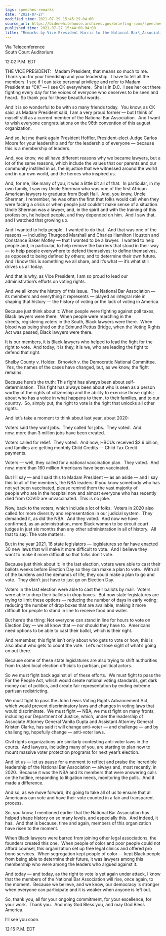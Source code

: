 ```yaml
---
tags: speeches-remarks
date: '2021-07-27'
modified_time: 2021-07-29 15:45:29-04:00
source_url: https://bidenwhitehouse.archives.gov/briefing-room/speeches-remarks/2021/07/27/remarks-by-vice-president-harris-to-the-national-bar-association/
published_time: 2021-07-27 15:44:00-04:00
title: "Remarks by Vice President Harris to the National Bar\_Association"
---
```

 
Via Teleconference  
South Court Auditorium

12:02 P.M. EDT

THE VICE PRESIDENT:   Madam President, that means so much to me.  Thank
you for your friendship and your leadership.  I have to tell all the
members: I see if I can take personal privilege and refer to Madam
President as “CK” — I see CK everywhere.  She is in D.C.  I see her out
there fighting every day for the voices of everyone who deserves to be
seen and heard.  So thank you for those beautiful words.

And it is so wonderful to be with so many friends today.  You know, as
CK said, as Madam President said, I am a very proud former — but I think
of myself still as a current member of the National Bar Association. 
And I want to wish everyone congratulations on the 96th convention of
this august organization. 

And so, let me thank again President Hoffler, President-elect Judge
Carlos Moore for your leadership and for the leadership of everyone —
because this is a membership of leaders.

And, you know, we all have different reasons why we became lawyers, but
a lot of the same reasons, which include the values that our parents and
our community instilled in us, the injustice that we witnessed around
the world and in our own world, and the heroes who inspired us.

And, for me, like many of you, it was a little bit all of that.  In
particular, in my own family, I saw my Uncle Sherman who was one of the
first African American lawyers to graduate from Boalt Hall.  And, you
know, Uncle Sherman, I remember, he was often the first that folks would
call when they were facing a crisis or when people just couldn’t make
sense of a situation.  Uncle Sherman was a lawyer, and, in the spirit
and with the training of this profession, he helped people, and they
depended on him.  And I saw that, and I watched that growing up.

And I wanted to help people.  I wanted to do that.  And that was one of
the reasons — including Thurgood Marshall and Charles Hamilton Houston
and Constance Baker Motley — that I wanted to be a lawyer.  I wanted to
help people and, in particular, to help remove the barriers that stood
in their way — to help people everywhere to defend themselves; to define
themselves, as opposed to being defined by others; and to determine
their own future.  And I know this is something we all share, and it’s
what — it’s what still drives us all today. 

And that is why, as Vice President, I am so proud to lead our
administration’s efforts on voting rights.

And we all know the history of this issue.  The National Bar Association
— its members and everything it represents — played an integral role in
shaping that history — the history of voting or the lack of voting in
America.

Because just think about it: When people were fighting against poll
taxes, Black lawyers were there.  When people were marching in the
streets, registering voters in the South, Black lawyers were there. 
When blood was being shed on the Edmund Pettus Bridge, when the Voting
Rights Act was passed, Black lawyers were there.

It is our members, it is Black lawyers who helped to lead the fight for
the right to vote.  And today, it is they, it is we, who are leading the
fight to defend that right.   
  
Shelby County v. Holder.  Brnovich v. the Democratic National Committee.
 Yes, the names of the cases have changed, but, as we know, the fight
remains. 

Because here’s the truth: This fight has always been about
self-determination.  This fight has always been about who is seen as a
person worthy of the rights of citizenship and the ability to exercise
those rights; about who has a voice in what happens to them, to their
families, and to our country.  So, simply put, the right to vote is the
right that unlocks all other rights.

And let’s take a moment to think about last year, about 2020:

Voters said they want jobs.  They called for jobs.  They voted.  And
now, more than 3 million jobs have been created. 

Voters called for relief.  They voted.  And now, HBCUs received $2.6
billion, and families are getting monthly Child Credits — Child Tax
Credit payments. 

Voters — well, they called for a national vaccination plan.  They
voted.  And now, more than 160 million Americans have been vaccinated. 

But I’ll say — and I said this to Madam President — as an aside — and I
say this to all of the members, the NBA leaders: If you know somebody
who has not yet been vaccinated, please remind them the vast majority of
people who are in the hospital now and almost everyone who has recently
died from COVID are unvaccinated.  This is no joke.

Now, back to the voters, which include a lot of folks.  Voters in 2020
also called for more diversity and representation in our judicial
system.  They demanded it, as did the NBA.  And they voted.  And now we
have confirmed, as an administration, more Black women to be circuit
court judges in just six months than any other administration in all of
history.  All that to say: The vote matters. 

But in the year 2021, 18 state legislators — legislatures so far have
enacted 30 new laws that will make it more difficult to vote.  And I
believe they want to make it more difficult so that folks don’t vote. 

Because just think about it: In the last election, voters were able
to cast their ballots weeks before Election Day so they can make a plan
to vote.  With all of the burdens and the demands of life, they could
make a plan to go and vote.  They didn’t just have to just go on
Election Day. 

Voters in the last election were able to cast their ballots by mail. 
Voters were able to drop their ballots in drop boxes.  But now state
legislatures are trying to limit these options — reducing the number of
days in early voting; reducing the number of drop boxes that are
available; making it more difficult for people to stand in line to
receive food and water. 

But here’s the thing: Not everyone can stand in line for hours to vote
on Election Day — we all know that — nor should they have to.  Americans
need options to be able to cast their ballot, which is their right.

And remember, this fight isn’t only about who gets to vote or how; this
is also about who gets to count the vote.  Let’s not lose sight of
what’s going on out there. 

Because some of these state legislatures are also trying to shift
authorities from trusted local election officials to partisan, political
actors.

So we must fight back against all of these efforts.  We must fight to
pass the For the People Act, which would create national voting
standards, get dark money out of politics, and create fair
representation by ending extreme partisan redistricting. 

We must fight to pass the John Lewis Voting Rights Advancement Act,
which would prevent discriminatory laws and changes in voting laws that
would discriminate.  We must fight — NBA, we must fight on many fronts,
including our Department of Justice, which, under the leadership of
Associate Attorney General Vanita Gupta and Assistant Attorney General
Kristen Clarke, has said it will change anti-voter — and challenge — and
by challenging, hopefully change — anti-voter laws. 

Civil rights organizations are similarly contesting anti-voter laws in
the courts.  And lawyers, including many of you, are starting to plan
now to mount massive voter protection programs for next year’s election.

And let us — let us pause for a moment to reflect and praise the
incredible leadership of the National Bar Association — always and, most
recently, in 2020.  Because it was the NBA and its members that were
answering calls on the hotline, responding to litigation needs,
monitoring the polls.  And it made a difference. 

And so, as we move forward, it’s going to take all of us to ensure that
all Americans can vote and have their vote counted in a fair and
transparent process.

So, you know, I mentioned earlier that the National Bar Association has
helped shape history on so many levels, and especially this.  And
indeed, it has.  And that is because, time and again, members of this
organization have risen to the moment. 

When Black lawyers were barred from joining other legal associations,
the founders created this one.  When people of color and poor people
could not afford counsel, this organization set up free legal clinics
and offered pro bono services.  When segregation kept people of color —
kept Black people from being able to determine their future, it was
lawyers among this membership who were among the leaders who argued
against it. 

And today — and today, as the right to vote is yet again under attack, I
know that the members of the National Bar Association will rise, once
again, to the moment.  Because we believe, and we know, our democracy is
stronger when everyone can participate and it is weaker when anyone is
left out.  

So, thank you, all for your ongoing commitment, for your excellence, for
your work.  Thank you.  And may God Bless you, and may God Bless
America.

I’ll see you soon.

12:15 P.M. EDT
